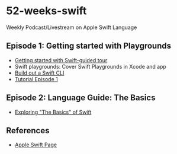 # 52-weeks-swift
Weekly Podcast/Livestream on Apple Swift Language

## Episode 1: Getting started with Playgrounds

* [Getting started with Swift-guided tour](https://docs.swift.org/swift-book/GuidedTour/GuidedTour.html)
* Swift playgrounds:  Cover Swift Playgrounds in Xcode and app
* [Build out a Swift CLI](https://github.com/noahgift/swift-cli)
* [Tutorial Episode 1](https://github.com/noahgift/52-weeks-swift/tree/main/episode1)

## Episode 2: Language Guide:  The Basics

* [Exploring "The Basics" of Swift](https://docs.swift.org/swift-book/LanguageGuide/TheBasics.html)

## References

* [Apple Swift Page](https://developer.apple.com/swift/)
